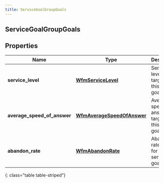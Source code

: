 ```yaml
---
title: ServiceGoalGroupGoals
---
```

## ServiceGoalGroupGoals

## Properties

|Name | Type | Description | Notes|
|------------ | ------------- | ------------- | -------------|
| **service_level** | [**WfmServiceLevel**](WfmServiceLevel.html) | Service level targets for this service goal group | |
| **average_speed_of_answer** | [**WfmAverageSpeedOfAnswer**](WfmAverageSpeedOfAnswer.html) | Average speed of answer targets for this service goal group | |
| **abandon_rate** | [**WfmAbandonRate**](WfmAbandonRate.html) | Abandon rate targets for this service goal group | [optional] |
{: class="table table-striped"}


